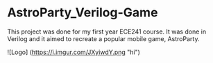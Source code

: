 # AstroParty_Verilog-Game
This project was done for my first year ECE241 course. It was done in Verilog and it aimed to recreate a popular mobile game, AstroParty.

![Logo] (https://i.imgur.com/JXyiwdY.png "hi")
